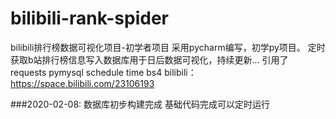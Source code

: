# bilibili-rank-spider
bilibili排行榜数据可视化项目-初学者项目
采用pycharm编写，初学py项目。
定时获取b站排行榜信息写入数据库用于日后数据可视化，持续更新...
引用了 requests pymysql schedule time bs4
bilibili：https://space.bilibili.com/23106193


###2020-02-08:
  数据库初步构建完成
  基础代码完成可以定时运行
